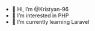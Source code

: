 - 👋 Hi, I’m @Kristyan-96
- 👀 I’m interested in PHP 
- 🌱 I’m currently learning Laravel
<!---
Kristyan-96/Kristyan-96 is a ✨ special ✨ repository because its `README.md` (this file) appears on your GitHub profile.
You can click the Preview link to take a look at your changes.
--->
